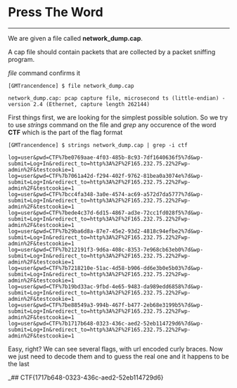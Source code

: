 # Press The Word
---

We are given a file called __network_dump.cap__.

A cap file should contain packets that are collected by a packet sniffing program.

_file_ command confirms it

```
[GMTrancendence] $ file network_dump.cap

network_dump.cap: pcap capture file, microsecond ts (little-endian) - version 2.4 (Ethernet, capture length 262144)
```

First things first, we are looking for the simplest possible solution. So we try to use _strings_ command on the file and _grep_ any occurence of the word __CTF__ which is the part of the flag format

```
[GMTrancendence] $ strings network_dump.cap | grep -i ctf

log=user&pwd=CTF%7be0769aae-4f03-485b-8c93-7df1640636f5%7d&wp-submit=Log+In&redirect_to=http%3A%2F%2F165.232.75.22%2Fwp-admin%2F&testcookie=1
log=user&pwd=CTF%7b7061a42d-f294-402f-9762-81bea0a3074e%7d&wp-submit=Log+In&redirect_to=http%3A%2F%2F165.232.75.22%2Fwp-admin%2F&testcookie=1
log=user&pwd=CTF%7bcc4fa348-3a0e-4574-ac69-a572d7da5777%7d&wp-submit=Log+In&redirect_to=http%3A%2F%2F165.232.75.22%2Fwp-admin%2F&testcookie=1
log=user&pwd=CTF%7bede4c37d-6d15-4867-ad3e-72cc1fd028f5%7d&wp-submit=Log+In&redirect_to=http%3A%2F%2F165.232.75.22%2Fwp-admin%2F&testcookie=1
log=user&pwd=CTF%7b29ba6d8a-87e7-45e2-93d2-4818c94efbe2%7d&wp-submit=Log+In&redirect_to=http%3A%2F%2F165.232.75.22%2Fwp-admin%2F&testcookie=1
log=user&pwd=CTF%7b212191f3-9d6a-408c-8353-7e968cb63eb0%7d&wp-submit=Log+In&redirect_to=http%3A%2F%2F165.232.75.22%2Fwp-admin%2F&testcookie=1
log=user&pwd=CTF%7b7218210e-51ac-4d58-b906-dd6e3b0e5b03%7d&wp-submit=Log+In&redirect_to=http%3A%2F%2F165.232.75.22%2Fwp-admin%2F&testcookie=1
log=user&pwd=CTF%7b19bd33ac-9fbd-4e65-9483-da989edd6858%7d&wp-submit=Log+In&redirect_to=http%3A%2F%2F165.232.75.22%2Fwp-admin%2F&testcookie=1
log=user&pwd=CTF%7be88549a3-994b-467f-b477-2eb68e3199b5%7d&wp-submit=Log+In&redirect_to=http%3A%2F%2F165.232.75.22%2Fwp-admin%2F&testcookie=1
log=user&pwd=CTF%7b1717b648-0323-436c-aed2-52eb114729d6%7d&wp-submit=Log+In&redirect_to=http%3A%2F%2F165.232.75.22%2Fwp-admin%2F&testcookie=1
```

Easy, right? We can see several flags, with url encoded curly braces. Now we just need to decode them and to guess the real one and it happens to be the last


_## CTF{1717b648-0323-436c-aed2-52eb114729d6}

